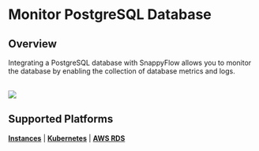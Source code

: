 # Monitor PostgreSQL Database

## Overview

Integrating a PostgreSQL database with SnappyFlow allows you to monitor the database by enabling the collection of database metrics and logs.

<br/>

<img src="/img/postgres/image-11.png" />





## Supported Platforms

[**Instances**](/selfhosted-lite/integrations/postgres/postgres_instances) | [**Kubernetes**](/selfhosted-lite/integrations/postgres/postgres_kubernetes) | [**AWS RDS**](/selfhosted-lite/integrations/postgres/postgres_sfpoller)

